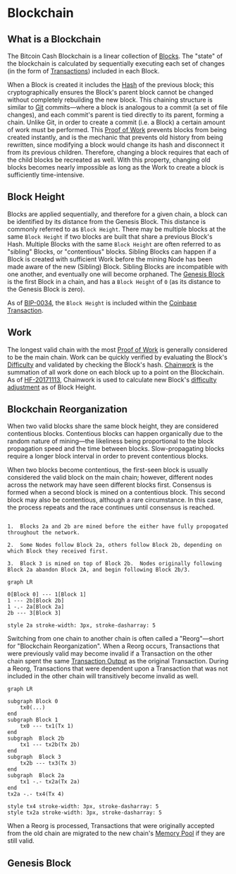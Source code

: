 # Blockchain

## What is a Blockchain

The Bitcoin Cash Blockchain is a linear collection of [Blocks](/protocol/blockchain/block).
The "state" of the blockchain is calculated by sequentially executing each set of changes (in the form of [Transactions](/protocol/blockchain/transaction)) included in each Block.

When a Block is created it includes the [Hash](/protocol/blockchain/hash) of the previous block; this cryptographically ensures the Block's parent block cannot be changed without completely rebuilding the new block.
This chaining structure is similar to [Git](//git-scm.com) commits&mdash;where a block is analogous to a commit (a set of file changes), and each commit's parent is tied directly to its parent, forming a chain.
Unlike Git, in order to create a commit (i.e. a Block) a certain amount of work must be performed.
This [Proof of Work](/protocol/blockchain/proof-of-work) prevents blocks from being created instantly, and is the mechanic that prevents old history from being rewritten, since modifying a block would change its hash and disconnect it from its previous children.
Therefore, changing a block requires that each of the child blocks be recreated as well.
With this property, changing old blocks becomes nearly impossible as long as the Work to create a block is sufficiently time-intensive.

## Block Height

Blocks are applied sequentially, and therefore for a given chain, a block can be identified by its distance from the Genesis Block.
This distance is commonly referred to as `Block Height`.
There may be multiple blocks at the same `Block Height` if two blocks are built that share a previous Block's Hash.
Multiple Blocks with the same `Block Height` are often referred to as "sibling" Blocks, or "contentious" blocks.
Sibling Blocks can happen if a Block is created with sufficient Work before the mining Node has been made aware of the new (Sibling) Block.
Sibling Blocks are incompatible with one another, and eventually one will become orphaned.
The [Genesis Block](/protocol/blockchain#genesis-block) is the first Block in a chain, and has a `Block Height` of `0` (as its distance to the Genesis Block is zero).

As of [BIP-0034](/blockchain/forks/bip-34), the `Block Height` is included within the [Coinbase Transaction](/protocol/blockchain/block#coinbase-transaction).

## Work

The longest valid chain with the most [Proof of Work](/protocol/blockchain/proof-of-work) is generally considered to be the main chain.
Work can be quickly verified by evaluating the Block's [Difficulty](/protocol/blockchain/proof-of-work/difficulty) and validated by checking the Block's hash.
[Chainwork](/protocol/blockchain/proof-of-work#chainwork) is the summation of all work done on each block up to a point on the Blockchain.
As of [HF-20171113](/protocol/forks/hf-20171113), Chainwork is used to calculate new Block's [difficulty adjustment](/protocol/blockchain/proof-of-work/difficulty-adjustment-algorithm) as of Block Height.

## Blockchain Reorganization

When two valid blocks share the same block height, they are considered contentious blocks.
Contentious blocks can happen organically due to the random nature of mining&mdash;the likeliness being proportional to the block propagation speed and the time between blocks.
Slow-propagating blocks require a longer block interval in order to prevent contentious blocks.

When two blocks become contentious, the first-seen block is usually considered the valid block on the main chain; however, different nodes across the network may have seen different blocks first.
Consensus is formed when a second block is mined on a contentious block.
This second block may also be contentious, although a rare circumstance.
In this case, the process repeats and the race continues until consensus is reached.


```diagramLabel

1.  Blocks 2a and 2b are mined before the either have fully propogated throughout the network.

2.  Some Nodes follow Block 2a, others follow Block 2b, depending on which Block they received first.

3.  Block 3 is mined on top of Block 2b.  Nodes originally following Block 2a abandon Block 2A, and begin following Block 2b/3.

```

```mermaid
graph LR

0[Block 0] --- 1[Block 1]
1 --- 2b[Block 2b]
1 -.- 2a[Block 2a]
2b --- 3[Block 3]

style 2a stroke-width: 3px, stroke-dasharray: 5
```

Switching from one chain to another chain is often called a "Reorg"&mdash;short for "Blockchain Reorganization".
When a Reorg occurs, Transactions that were previously valid may become invalid if a Transaction on the other chain spent the same [Transaction Output](/protocol/blockchain/transaction#transaction-output) as the original Transaction.
During a Reorg, Transactions that were dependent upon a Transaction that was not included in the other chain will transitively become invalid as well.

```mermaid
graph LR

subgraph Block 0
    tx0(...)
end
subgraph Block 1
    tx0 --- tx1(Tx 1)
end
subgraph  Block 2b
    tx1 --- tx2b(Tx 2b)
end
subgraph  Block 3
    tx2b --- tx3(Tx 3)
end
subgraph  Block 2a
    tx1 -.- tx2a(Tx 2a)
end
tx2a -.- tx4(Tx 4)

style tx4 stroke-width: 3px, stroke-dasharray: 5
style tx2a stroke-width: 3px, stroke-dasharray: 5
```

When a Reorg is processed, Transactions that were originally accepted from the old chain are migrated to the new chain's [Memory Pool](/protocol/blockchain/memory-pool) if they are still valid.

## Genesis Block